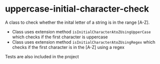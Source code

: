 # uppercase-initial-character-check

A class to check whether the inital letter of a string is in the range [A-Z]. 
- Class uses extension method `isInitialCharacterAtoZUsingUpperCase` which checks if the first character is uppercase
- Class uses extension method `isInitialCharacterAtoZUsingRegex` which checks if the first character is in the [A-Z] using a regex

Tests are also included in the project
